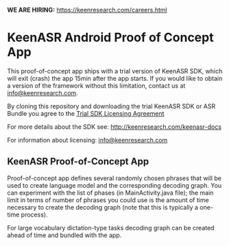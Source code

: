 **WE ARE HIRING:** https://keenresearch.com/careers.html

# KeenASR Android Proof of Concept App
This proof-of-concept app ships with a trial version of KeenASR SDK, which will exit (crash) the app 15min after the app starts. If you would like to obtain a version of the framework without this limitation, contact us at info@keenresearch.com.

By cloning this repository and downloading the trial KeenASR SDK or ASR Bundle you agree to the [Trial SDK Licensing Agreement](https://keenresearch.com/keenasr-docs/keenasr-trial-sdk-licensing-agreement.html)

For more details about the SDK see: http://keenresearch.com/keenasr-docs

For information about licensing: info@keenresearch.com

## KeenASR Proof-of-Concept App
Proof-of-concept app defines several randomly chosen phrases that will be used to create language model and the corresponding decoding graph. You can experiment with the list of phases (in MainActivity.java file); the main limit in terms of number of phrases you could use is the amount of time necessary to create the decoding graph (note that this is typically a one-time process).

For large vocabulary dictation-type tasks  decoding graph can be created ahead of time and bundled with the app.
